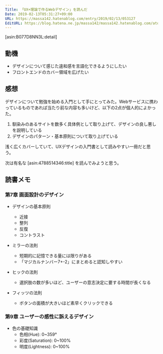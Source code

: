 ```yaml
---
Title: 「UX+理論で作るWebデザイン」を読んだ
Date: 2019-02-13T05:31:27+09:00
URL: https://massa142.hatenablog.com/entry/2019/02/13/053127
EditURL: https://blog.hatena.ne.jp/massa142/massa142.hatenablog.com/atom/entry/26003855888500848
---
```


[asin:B077D8NN3L:detail]

## 動機

- デザインについて感じた違和感を言語化できるようにしたい
- フロントエンドのカバー領域を広げたい

## 感想

デザインについて勉強を始める入門として手にとってみた。Webサービスに携わっているものであれば当たり前な内容も多いけど、以下の2点が個人的によかった。

1. 馴染みのあるサイトを数多く具体例として取り上げて、デザインの良し悪しを説明している
2. デザインのパターン・基本原則について取り上げている

浅く広くカバーしていて、UXデザインの入門書として読みやすい一冊だと思う。

次は有名な [asin:4788514346:title] を読んでみようと思う。

## 読書メモ

### 第7章 画面設計のデザイン

- デザインの基本原則
  - 近接
  - 整列
  - 反復
  - コントラスト

- ミラーの法則

  - 短期的に記憶できる量には限りがある
  - 「マジカルナンバー7+-2」にまとめると認知しやすい

- ヒックの法則

  - 選択肢の数が多いほど、ユーザーの意志決定に要する時間が長くなる

- フィッツの法則

  - ボタンの面積が大きいほど素早くクリックできる

### 第9章 ユーザーの感性に訴えるデザイン

- 色の基礎知識
  - 色相(Hue): 0~359°
  - 彩度(Saturation): 0~100%
  - 明度(Lightness): 0~100%
